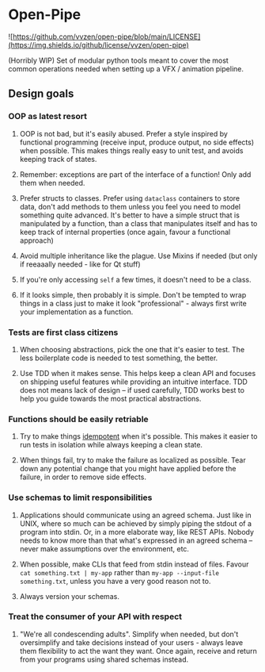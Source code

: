# Open-Pipe

![https://github.com/vvzen/open-pipe/blob/main/LICENSE](https://img.shields.io/github/license/vvzen/open-pipe)

(Horribly WIP) Set of modular python tools meant to cover the most common operations needed when setting up a VFX / animation pipeline.


## Design goals

### OOP as latest resort

1. OOP is not bad, but it's easily abused.
Prefer a style inspired by functional programming (receive input, produce output, no side effects) when possible. This makes things really easy to unit test, and avoids keeping track of states.

2. Remember: exceptions are part of the interface of a function! Only add them when needed.

3. Prefer structs to classes. Prefer using `dataclass` containers to store data, don't add methods to them unless you feel you need to model something quite advanced. It's better to have a simple struct that is manipulated by a function, than a class that manipulates itself and has to keep track of internal properties (once again, favour a functional approach)

4. Avoid multiple inheritance like the plague. Use Mixins if needed (but only if reeaaally needed - like for Qt stuff)

5. If you're only accessing `self` a few times, it doesn't need to be a class.

6. If it looks simple, then probably it is simple. Don't be tempted to wrap things in a class just to make it look "professional" - always first write your implementation as a function.

### Tests are first class citizens

1. When choosing abstractions, pick the one that it's easier to test. The less boilerplate code is needed to test something, the better.

2. Use TDD when it makes sense. This helps keep a clean API and focuses on shipping useful features while providing an intuitive interface. TDD does not means lack of design – if used carefully, TDD works best to help you guide towards the most practical abstractions.

### Functions should be easily retriable

1. Try to make things [idempotent](https://en.wikipedia.org/wiki/Idempotence) when it's possible. This makes it easier to run tests in isolation while always keeping a clean state.

2. When things fail, try to make the failure as localized as possible. Tear down any potential change that you might have applied before the failure, in order to remove side effects.

### Use schemas to limit responsibilities

1. Applications should communicate using an agreed schema. Just like in UNIX, where so much can be achieved by simply piping the stdout of a program into stdin. Or, in a more elaborate way, like REST APIs. Nobody needs to know more than that what's expressed in an agreed schema – never make assumptions over the environment, etc.

2. When possible, make CLIs that feed from stdin instead of files. Favour `cat something.txt | my-app` rather than `my-app --input-file something.txt`, unless you have a very good reason not to.

3. Always version your schemas.

### Treat the consumer of your API with respect

1. "We're all condescending adults". Simplify when needed, but don't oversimplify and take decisions instead of your users - always leave them flexibility to act the want they want. Once again, receive and return from your programs using shared schemas instead.
